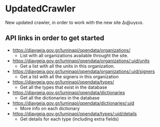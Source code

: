 UpdatedCrawler
==============

New updated crawler, in order to work with the new site Δι@υγεια.

API links in order to get started
---------------------------------

* https://diavgeia.gov.gr/luminapi/opendata/organizations/
  * List with all organizations available throught the site.
* https://diavgeia.gov.gr/luminapi/opendata/organizations/:uid/units
  * Get a list with all the units in this organization.
* https://diavgeia.gov.gr/luminapi/opendata/organizations/:uid/signers
  * Get a list with all the signers in this organization
* https://diavgeia.gov.gr/luminapi/opendata/types/
  * Get all the types that exist in the database
* https://diavgeia.gov.gr/luminapi/opendata/dictionaries
  * Get all the dictionaries in the database
* https://diavgeia.gov.gr/luminapi/opendata/dictionaries/:uid
  * More info on each dictionary
* https://diavgeia.gov.gr/luminapi/opendata/types/:uid/details
  * Get details for each type (including extra fields)
